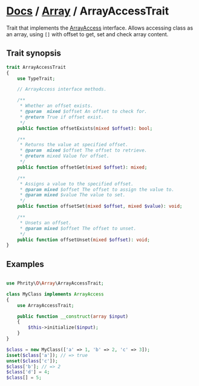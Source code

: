# [Docs](../../README.md) / [Array](../Array.md) / ArrayAccessTrait

Trait that implements the [ArrayAccess](https://www.php.net/manual/en/class.arrayaccess.php) interface.
Allows accessing class as an array, using `[]` with offset to get, set and check array content.

## Trait synopsis

```php
trait ArrayAccessTrait
{
    use TypeTrait;

    // ArrayAccess interface methods.

    /**
     * Whether an offset exists.
     * @param  mixed $offset An offset to check for.
     * @return True if offset exist.
     */
    public function offsetExists(mixed $offset): bool;

    /**
     * Returns the value at specified offset.
     * @param  mixed $offset The offset to retrieve.
     * @return mixed Value for offset.
     */
    public function offsetGet(mixed $offset): mixed;

    /**
     * Assigns a value to the specified offset.
     * @param mixed $offset The offset to assign the value to.
     * @param mixed $value The value to set.
     */
    public function offsetSet(mixed $offset, mixed $value): void;

    /**
     * Unsets an offset.
     * @param mixed $offset The offset to unset.
     */
    public function offsetUnset(mixed $offset): void;
}
```

## Examples

```php

use Phrity\O\Array\ArrayAccessTrait;

class MyClass implements ArrayAccess
{
    use ArrayAccessTrait;

    public function __construct(array $input)
    {
        $this->initialize($input);
    }
}

$class = new MyClass(['a' => 1, 'b' => 2, 'c' => 3]);
isset($class['a']); // => true
unset($class['c']);
$class['b']; // => 2
$class['d'] = 4;
$class[] = 5;
```
